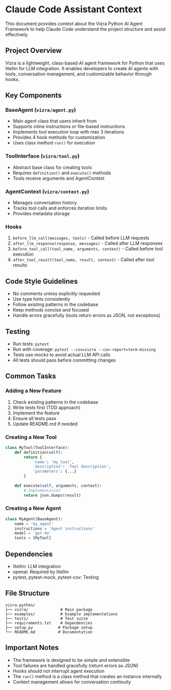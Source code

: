 # Claude Code Assistant Context

This document provides context about the Vizra Python AI Agent Framework to help Claude Code understand the project structure and assist effectively.

## Project Overview

Vizra is a lightweight, class-based AI agent framework for Python that uses litellm for LLM integration. It enables developers to create AI agents with tools, conversation management, and customizable behavior through hooks.

## Key Components

### BaseAgent (`vizra/agent.py`)
- Main agent class that users inherit from
- Supports inline instructions or file-based instructions
- Implements tool execution loop with max 3 iterations
- Provides 4 hook methods for customization
- Uses class method `run()` for execution

### ToolInterface (`vizra/tool.py`)
- Abstract base class for creating tools
- Requires `definition()` and `execute()` methods
- Tools receive arguments and AgentContext

### AgentContext (`vizra/context.py`)
- Manages conversation history
- Tracks tool calls and enforces iteration limits
- Provides metadata storage

### Hooks
1. `before_llm_call(messages, tools)` - Called before LLM requests
2. `after_llm_response(response, messages)` - Called after LLM responses
3. `before_tool_call(tool_name, arguments, context)` - Called before tool execution
4. `after_tool_result(tool_name, result, context)` - Called after tool results

## Code Style Guidelines

- No comments unless explicitly requested
- Use type hints consistently
- Follow existing patterns in the codebase
- Keep methods concise and focused
- Handle errors gracefully (tools return errors as JSON, not exceptions)

## Testing

- Run tests: `pytest`
- Run with coverage: `pytest --cov=vizra --cov-report=term-missing`
- Tests use mocks to avoid actual LLM API calls
- All tests should pass before committing changes

## Common Tasks

### Adding a New Feature
1. Check existing patterns in the codebase
2. Write tests first (TDD approach)
3. Implement the feature
4. Ensure all tests pass
5. Update README.md if needed

### Creating a New Tool
```python
class MyTool(ToolInterface):
    def definition(self):
        return {
            'name': 'my_tool',
            'description': 'Tool description',
            'parameters': {...}
        }
    
    def execute(self, arguments, context):
        # Implementation
        return json.dumps(result)
```

### Creating a New Agent
```python
class MyAgent(BaseAgent):
    name = 'my_agent'
    instructions = 'Agent instructions'
    model = 'gpt-4o'
    tools = [MyTool]
```

## Dependencies

- litellm: LLM integration
- openai: Required by litellm
- pytest, pytest-mock, pytest-cov: Testing

## File Structure
```
vizra-python/
├── vizra/              # Main package
├── examples/           # Example implementations
├── tests/              # Test suite
├── requirements.txt    # Dependencies
├── setup.py           # Package setup
└── README.md          # Documentation
```

## Important Notes

- The framework is designed to be simple and extensible
- Tool failures are handled gracefully (return errors as JSON)
- Hooks should not interrupt agent execution
- The `run()` method is a class method that creates an instance internally
- Context management allows for conversation continuity